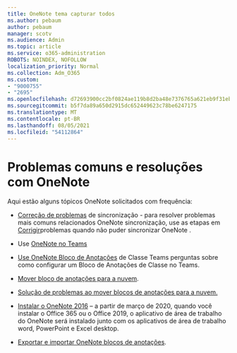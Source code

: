 ```yaml
---
title: OneNote tema capturar todos
ms.author: pebaum
author: pebaum
manager: scotv
ms.audience: Admin
ms.topic: article
ms.service: o365-administration
ROBOTS: NOINDEX, NOFOLLOW
localization_priority: Normal
ms.collection: Adm_O365
ms.custom:
- "9000755"
- "2695"
ms.openlocfilehash: d72693900cc2bf0824ae119b8d2ba48e7376765a621eb9f31eb0fe053735f0b0
ms.sourcegitcommit: b5f7da89a650d2915dc652449623c78be6247175
ms.translationtype: MT
ms.contentlocale: pt-BR
ms.lasthandoff: 08/05/2021
ms.locfileid: "54112864"
---
```

# <a name="common-issues-and-resolutions-with-onenote"></a>Problemas comuns e resoluções com OneNote

Aqui estão alguns tópicos OneNote solicitados com frequência:

- [Correção de problemas](https://support.office.com/article/299495ef-66d1-448f-90c1-b785a6968d45) de sincronização - para resolver problemas mais comuns relacionados OneNote sincronização, use as etapas em [Corrigir](https://support.office.com/article/Fix-issues-when-you-can-t-sync-OneNote-299495ef-66d1-448f-90c1-b785a6968d45)problemas quando não puder sincronizar OneNote .

- Use [OneNote no Teams](https://support.microsoft.com/office/0ec78cc3-ba3b-4279-a88e-aa40af9865c2) 

- [Use OneNote Bloco de Anotações](https://support.office.com/article/bd77f11f-27cd-4d41-bfbd-2b11799f1440) de Classe Teams perguntas sobre como configurar um Bloco de Anotações de Classe no Teams.

- [Mover bloco de anotações para a nuvem](https://support.office.com/article/d5c28b91-7b9c-45be-8f0c-529bdbba019a).

- [Solução de problemas ao mover blocos de anotações para a nuvem.](https://support.office.com/article/70528107-11dc-4f3f-b695-b150059dfd78)

- [Instalar o OneNote 2016](https://support.office.com/article/c08068d8-b517-4464-9ff2-132cb9c45c08) – a partir de março de 2020, quando você instalar o Office 365 ou o Office 2019, o aplicativo de área de trabalho do OneNote será instalado junto com os aplicativos de área de trabalho word, PowerPoint e Excel desktop.

- [Exportar e importar OneNote blocos de anotações](https://support.office.com/article/a4b60da5-8f33-464e-b1ba-b95ce540f309).
